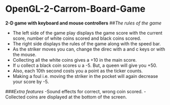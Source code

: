 # OpenGL-2-Carrom-Board-Game
**2-D game with keyboard and mouse controllers**
##*The rules of the game*

- The left side of the game play displays the game score with the current score, number of white coins scored and black coins scored.
- The right side displays the rules of the game along with the speed bar.
- As the striker moves you can, change the direc with a and c keys or with the mouse.
- Collecting all the white coins gives a +10 in the main score.
- If u collect a black coin scores u a -5.
  But, a queen will give you +50. 
- Also, each 10th second costs you a point as the ticker counts.
- Making a foul i.e. moving the striker in the pocket will again decrease your score by -5.

###*Extra features*
-Sound effects for correct, wrong coin scored.
-Collected coins are displayed at the bottom of the screen.
